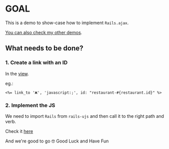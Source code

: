 # GOAL

This is a demo to show-case how to implement `Rails.ajax`.

[You can also check my other demos](https://github.com/andrerferrer/dedemos/blob/master/README.md#ded%C3%A9mos).

## What needs to be done?

### 1. Create a link with an ID

In the [view]().

eg.:
```erb
<%= link_to '❌', 'javascript:;', id: "restaurant-#{restaurant.id}" %>
```

### 2. Implement the JS

We need to import `Rails` from `rails-ujs` and then call it to the right path and verb.

Check it [here]()

And we're good to go 🤓
Good Luck and Have Fun
